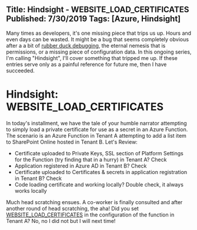 Title: Hindsight - WEBSITE_LOAD_CERTIFICATES
Published: 7/30/2019
Tags: [Azure, Hindsight]
---
Many times as developers, it's one missing piece that trips us up. Hours and even days can be wasted. It might be a bug that seems completely obvious after a a bit of [rubber duck debugging](https://en.wikipedia.org/wiki/Rubber_duck_debugging), the eternal nemesis that is permissions, or a missing piece of configuration data. In this ongoing series, I'm calling "Hindsight", I'll cover something that tripped me up. If these entries serve only as a painful reference for future me, then I have succeeded. 

# Hindsight: WEBSITE_LOAD_CERTIFICATES
In today's installment, we have the tale of your humble narrator attempting to simply load a private certificate for use as a secret in an Azure Function. The scenario is an Azure Function in Tenant A attempting to add a list item to SharePoint Online hosted in Tenant B. Let's Review:

- Certificate uploaded to Private Keys, SSL section of Platform Settings for the Function (try finding that in a hurry) in Tenant A? Check
- Application registered in Azure AD in Tenant B? Check
- Certificate uploaded to Certificates & secrets in application registration in Tenant B? Check 
- Code loading certificate and working locally? Double check, it always works locally

Much head scratching ensues. A co-worker is finally consulted and after another round of head scratching, the aha! Did you set [WEBSITE_LOAD_CERTIFICATES](https://docs.microsoft.com/en-us/azure/app-service/app-service-web-ssl-cert-load) in the configuration of the function in Tenant A? No, no I did not but I will next time!